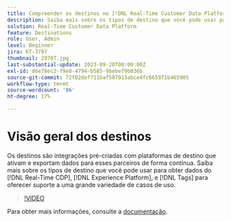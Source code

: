 ```yaml
---
title: Compreender os destinos no [!DNL Real-Time Customer Data Platform] e [!DNL Experience Platform]
description: Saiba mais sobre os tipos de destino que você pode usar para obter dados do [!DNL Real-Time CDP], [!DNL Experience Platform], and [!DNL Tags] para oferecer suporte a uma grande variedade de casos de uso.
solution: Real-Time Customer Data Platform
feature: Destinations
role: User, Admin
level: Beginner
jira: KT-3797
thumbnail: 29707.jpg
last-substantial-update: 2023-09-20T00:00:00Z
exl-id: d6e78ec2-f9e0-4794-b585-9bebef9b036b
source-git-commit: 72f02def711baf507913abce4fc665971b465905
workflow-type: tm+mt
source-wordcount: '86'
ht-degree: 17%

---
```


# Visão geral dos destinos

Os destinos são integrações pré-criadas com plataformas de destino que ativam e exportam dados para esses parceiros de forma contínua. Saiba mais sobre os tipos de destino que você pode usar para obter dados do [!DNL Real-Time CDP], [!DNL Experience Platform], e [!DNL Tags] para oferecer suporte a uma grande variedade de casos de uso.

>[!VIDEO](https://video.tv.adobe.com/v/29707?quality=12&learn=on)

Para obter mais informações, consulte a [documentação](https://experienceleague.adobe.com/docs/experience-platform/destinations/home.html?lang=pt-BR).

